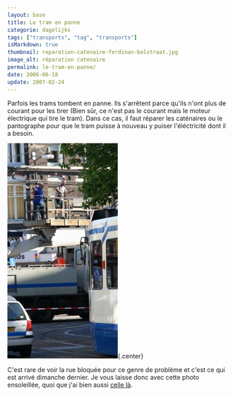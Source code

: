 ```yaml
---
layout: base
title: Le tram en panne
categorie: dagelijks
tags: ["transports", "tag", "transports"]
isMarkdown: true
thumbnail: reparation-catenaire-ferdinan-bolstraat.jpg
image_alt: réparation catenaire
permalink: le-tram-en-panne/
date: 2006-06-18
update: 2007-02-24
---
```




Parfois les trams tombent en panne. Ils s'arrêtent parce qu'ils n'ont plus de courant pour les tirer (Bien sûr, ce n'est pas le courant mais le moteur électrique qui tire le tram). Dans ce cas, il faut réparer les caténaires ou le pantographe pour que le tram puisse à nouveau y puiser l'éléctricité dont il a besoin.

![réparation catenaire](reparation-catenaire-ferdinan-bolstraat.jpg){.center}

C'est rare de voir la rue bloquée pour ce genre de problème et c'est ce qui est arrivé dimanche dernier. Je vous laisse donc avec cette photo ensoleillée, quoi que j'ai bien aussi [celle là](/le-tram-en-panne/travaux-catenaire-tram-ferdinand-bol-426w.jpeg).
